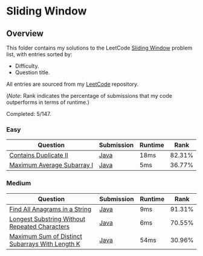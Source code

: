 # Sliding Window

## Overview
This folder contains my solutions to the LeetCode [Sliding Window](https://leetcode.com/problem-list/sliding-window/) problem list,
with entries sorted by:
- Difficulty.
- Question title.

All entries are sourced from my [LeetCode](https://github.com/shumarb/leetcode) repository.

(*Note*: Rank indicates the percentage of submissions that my code outperforms in terms of runtime.)

Completed: 5/147.

### Easy
| Question                                                                                  | Submission                                                                                            | Runtime | Rank   |
|-------------------------------------------------------------------------------------------|-------------------------------------------------------------------------------------------------------|---------|--------|
| [Contains Duplicate II](https://leetcode.com/problems/contains-duplicate-ii/description/) | [Java](https://github.com/shumarb/leetcode/blob/main/submissions/java/ContainsDuplicateTwo.java)      | 18ms    | 82.31% |
| [Maximum Average Subarray I](https://leetcode.com/problems/maximum-average-subarray-i/)   | [Java](https://github.com/shumarb/leetcode/blob/main/submissions/java/MaximumAverageSubarrayOne.java) | 5ms     | 36.77% |

### Medium
| Question                                                                                                                                                         | Submission                                                                                                                  | Runtime | Rank   |
|------------------------------------------------------------------------------------------------------------------------------------------------------------------|-----------------------------------------------------------------------------------------------------------------------------|---------|--------|
| [Find All Anagrams in a String](https://leetcode.com/problems/find-all-anagrams-in-a-string/description/)                                                        | [Java](https://github.com/shumarb/leetcode/blob/main/submissions/java/FindAllAnagramsInAString.java)                        | 9ms     | 91.31% |
| [Longest Substring Without Repeated Characters](https://leetcode.com/problems/longest-substring-without-repeating-characters/description/)                       | [Java](https://github.com/shumarb/leetcode/blob/main/submissions/java/LongestSubstringWithoutRepeatedCharacters.java)       | 6ms     | 70.55% |
| [Maximum Sum of Distinct Subarrays With Length K](https://leetcode.com/problems/maximum-sum-of-distinct-subarrays-with-length-k/)                                | [Java](https://github.com/shumarb/leetcode/blob/main/submissions/java/MaximumSumOfDistinctSubarraysWithLengthK.java)        | 54ms    | 30.96% |

